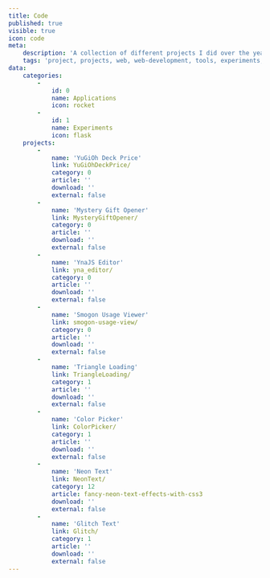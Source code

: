 ```yaml
---
title: Code
published: true
visible: true
icon: code
meta:
    description: 'A collection of different projects I did over the years. Includes all kind of project types like libraries, web-apps, interfaces or just small experiments.'
    tags: 'project, projects, web, web-development, tools, experiments, apps, applications, games, html, css, js, jquery, php, sql'
data:
    categories:
        -
            id: 0
            name: Applications
            icon: rocket
        -
            id: 1
            name: Experiments
            icon: flask
    projects:
        -
            name: 'YuGiOh Deck Price'
            link: YuGiOhDeckPrice/
            category: 0
            article: ''
            download: ''
            external: false
        -
            name: 'Mystery Gift Opener'
            link: MysteryGiftOpener/
            category: 0
            article: ''
            download: ''
            external: false
        -
            name: 'YnaJS Editor'
            link: yna_editor/
            category: 0
            article: ''
            download: ''
            external: false
        -
            name: 'Smogon Usage Viewer'
            link: smogon-usage-view/
            category: 0
            article: ''
            download: ''
            external: false
        -
            name: 'Triangle Loading'
            link: TriangleLoading/
            category: 1
            article: ''
            download: ''
            external: false
        -
            name: 'Color Picker'
            link: ColorPicker/
            category: 1
            article: ''
            download: ''
            external: false
        -
            name: 'Neon Text'
            link: NeonText/
            category: 12
            article: fancy-neon-text-effects-with-css3
            download: ''
            external: false
        -
            name: 'Glitch Text'
            link: Glitch/
            category: 1
            article: ''
            download: ''
            external: false
---
```

